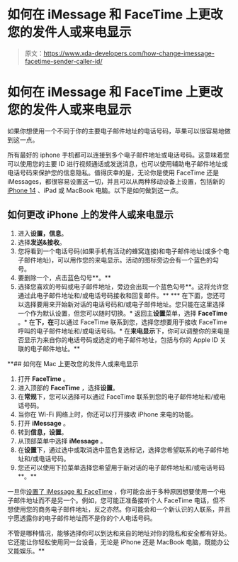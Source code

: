 # 如何在 iMessage 和 FaceTime 上更改您的发件人或来电显示

> 原文：<https://www.xda-developers.com/how-change-imessage-facetime-sender-caller-id/>

# 如何在 iMessage 和 FaceTime 上更改您的发件人或来电显示

如果你想使用一个不同于你的主要电子邮件地址的电话号码，苹果可以很容易地做到这一点。

所有最好的 iphone 手机都可以连接到多个电子邮件地址或电话号码。这意味着您可以使用您的主要 ID 进行视频通话或发送消息，也可以使用辅助电子邮件地址或电话号码来保护您的信息隐私。值得庆幸的是，无论你是使用 FaceTime 还是 iMessages，都很容易设置这一切，并且可以从两种移动设备上设置，包括新的 [iPhone 14](https://www.xda-developers.com/apple-iphone-14-review/) 、iPad 或 MacBook 电脑。以下是如何做到这一点。

## 如何更改 iPhone 上的发件人或来电显示

1.  进入**设置，信息**。
2.  选择**发送&接收**。
3.  您将看到一个电话号码(如果手机有活动的蜂窝连接)和电子邮件地址(或多个电子邮件地址)，可以用作您的来电显示。活动的图标旁边会有一个蓝色的勾号。
4.  要删除一个，点击蓝色勾号**。**
5.  选择您喜欢的号码或电子邮件地址，旁边会出现一个蓝色勾号**。这将允许您通过此电子邮件地址和/或电话号码接收和回复邮件。**
***   在下面，您还可以选择要用来开始新对话的电话号码和/或电子邮件地址。您只能在这里选择一个作为默认设置，但您可以随时切换。*   返回主**设置**菜单，选择 **FaceTime** 。*   在**下，在**可以通过 FaceTime 联系到您，选择您想要用于接收 FaceTime 呼叫的电子邮件地址和/或电话号码。*   在**来电显示**下，你可以调整你的来电是否显示为来自你的电话号码或选定的电子邮件地址，包括与你的 Apple ID 关联的电子邮件地址。**

 **## 如何在 Mac 上更改您的发件人或来电显示

1.  打开 **FaceTime** 。
2.  进入顶部的 **FaceTime** ，选择**设置**。
3.  在**常规**下，您可以选择可以通过 FaceTime 联系到您的电子邮件地址和/或电话号码。
4.  当你在 Wi-Fi 网络上时，你还可以打开接收 iPhone 来电的功能。
5.  打开 **iMessage** 。
6.  转到**信息，设置**。
7.  从顶部菜单中选择 **iMessage** 。
8.  在**设置**下，通过选中或取消选中蓝色复选标记，选择您希望联系的电子邮件地址和/或电话号码。
9.  您还可以使用下拉菜单选择您希望用于新对话的电子邮件地址和/或电话号码**。**

一旦你[设置了 iMessage 和 FaceTime](https://www.xda-developers.com/how-to-set-up-imessagefacetime/) ，你可能会出于多种原因想要使用一个电子邮件地址而不是另一个。例如，您可能正准备接听个人 FaceTime 电话，但不想使用您的商务电子邮件地址，反之亦然。你可能会和一个新认识的人联系，并且宁愿透露你的电子邮件地址而不是你的个人电话号码。

不管是哪种情况，能够选择你可以到达和来自的地址对你的隐私和安全都有好处。它还能让你轻松使用同一台设备，无论是 iPhone 还是 MacBook 电脑，既能办公又能娱乐。**